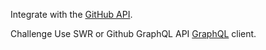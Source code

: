 Integrate with the [GitHub API](https://developer.github.com/v3/).

Challenge
Use SWR or Github GraphQL API [GraphQL](https://graphql.org/) client.

